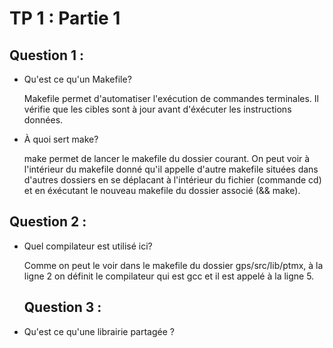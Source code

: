 # TP 1 : Partie 1

## Question 1 :

- Qu'est ce qu'un Makefile?
  <p>Makefile permet d'automatiser l'exécution de commandes terminales. Il vérifie que les cibles sont à jour avant d'éxécuter les instructions données.<p>
  
- À quoi sert make?
  <p>make permet de lancer le makefile du dossier courant. On peut voir à l'intérieur du makefile donné qu'il appelle d'autre makefile situées dans d'autres dossiers en se déplacant à l'intérieur du fichier (commande cd) et en éxécutant le nouveau makefile du dossier associé (&& make).<p>
  
## Question 2 :
  
- Quel compilateur est utilisé ici?
  <p>Comme on peut le voir dans le makefile du dossier gps/src/lib/ptmx, à la ligne 2 on définit le compilateur qui est gcc et il est appelé à la ligne 5.<p>
  
  ## Question 3 :

- Qu'est ce qu'une librairie partagée ?
<p><p>
